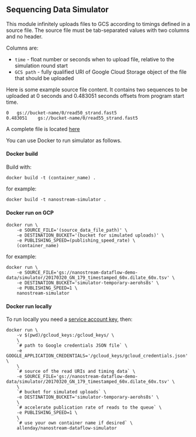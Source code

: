## Sequencing Data Simulator

This module infinitely uploads files to GCS according to timings defined in a source file. The source file must be tab-separated values with two columns and no header.

Columns are:
- `time` - float number or seconds when to upload file, relative to the simulation round start
- `GCS path` - fully qualified URI of Google Cloud Storage object of the file that should be uploaded

Here is some example source file content. It contains two sequences to be uploaded at 0 seconds and 0.483051 seconds offsets from program start time.
```
0	gs://bucket-name/0/read50_strand.fast5
0.483051	gs://bucket-name/0/read55_strand.fast5
```
A complete file is located [here](https://storage.cloud.google.com/nanostream-dataflow-demo-data/simulator/20170320_GN_179_timestamped_60x.dilate_60x.tsv)

You can use Docker to run simulator as follows.

#### Docker build

Build with:
```
docker build -t (container_name) .
```

for example:
```     
docker build -t nanostream-simulator .
```

#### Docker run on GCP

```
docker run \
    -e SOURCE_FILE='(source_data_file_path)' \
    -e DESTINATION_BUCKET='(bucket for simulated uploads)' \
    -e PUBLISHING_SPEED=(publishing_speed_rate) \
    (container_name)
```

for example:
``` 
docker run \
    -e SOURCE_FILE='gs://nanostream-dataflow-demo-data/simulator/20170320_GN_179_timestamped_60x.dilate_60x.tsv' \
    -e DESTINATION_BUCKET='simulator-temporary-aerohs8s' \
    -e PUBLISHING_SPEED=1 \
    nanostream-simulator
```

#### Docker run locally

To run locally you need a [service account key](https://cloud.google.com/iam/docs/creating-managing-service-account-keys), then:
``` 
docker run \
    -v $(pwd)/gcloud_keys:/gcloud_keys/ \
    \
    `# path to Google credentials JSON file` \
    -e GOOGLE_APPLICATION_CREDENTIALS='/gcloud_keys/gcloud_credentials.json' \
    \
    `# source of the read URIs and timing data` \
    -e SOURCE_FILE='gs://nanostream-dataflow-demo-data/simulator/20170320_GN_179_timestamped_60x.dilate_60x.tsv' \
    \
    `# bucket for simulated uploads` \
    -e DESTINATION_BUCKET='simulator-temporary-aerohs8s' \
    \
    `# accelerate publication rate of reads to the queue` \
    -e PUBLISHING_SPEED=1 \
    \
    `# use your own container name if desired` \
    allenday/nanostream-dataflow-simulator
```
